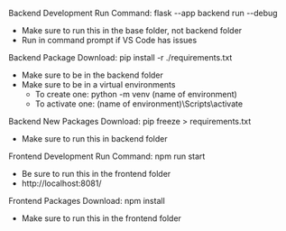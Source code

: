 Backend Development Run Command: flask --app backend run --debug
- Make sure to run this in the base folder, not backend folder
- Run in command prompt if VS Code has issues

Backend Package Download: pip install -r ./requirements.txt
- Make sure to be in the backend folder
- Make sure to be in a virtual environments
    - To create one: python -m venv (name of environment)
    - To activate one: (name of environment)\Scripts\activate

Backend New Packages Download: pip freeze > requirements.txt
- Make sure to run this in backend folder


Frontend Development Run Command: npm run start
- Be sure to run this in the frontend folder
- http://localhost:8081/

Frontend Packages Download: npm install
- Make sure to run this in the frontend folder
